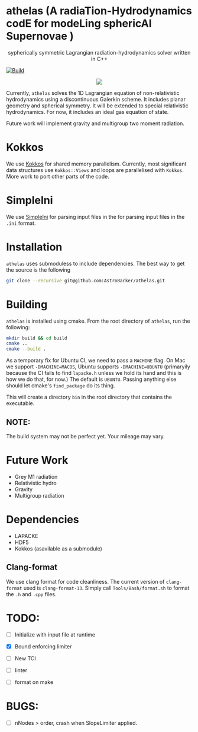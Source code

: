 # athelas (A radiaTion-Hydrodynamics codE for modeLing sphericAl Supernovae )

<p align="center">sypherically symmetric Lagrangian radiation-hydrodynamics solver written in C++ </p>

[![Build](https://github.com/AstroBarker/athelas/actions/workflows/cmake.yml/badge.svg)](https://github.com/AstroBarker/athelas/actions/workflows/cmake.yml)
<p align="center">
<a href="./LICENSE"><img src="https://img.shields.io/badge/license-GPL-blue.svg"></a>
</p>

Currently, `athelas` solves the 1D Lagrangian equation of non-relativistic hydrodynamics using a discontinuous Galerkin scheme. It includes planar geometry and spherical symmetry.
It will be extended to special relativistic hydrodynamics.
For now, it includes an ideal gas equation of state.

Future work will implement gravity and multigroup two moment radiation.

# Kokkos
We use [Kokkos](https://github.com/kokkos) for shared memory parallelism. 
Currently, most significant data structures use `Kokkos::Views` and loops are parallelised with `Kokkos`.
More work to port other parts of the code.

# SimpleIni
We use [SimpleIni](https://github.com/brofield/simpleini) for parsing input files in the for parsing input files in the `.ini` format.

# Installation
`athelas` uses submoduless to include dependencies. 
The best way to get the source is the following 
```sh
git clone --recursive git@github.com:AstroBarker/athelas.git
```

# Building
`athelas` is installed using cmake. From the root directory of `athelas`, run the following:

```sh
mkdir build && cd build
cmake ..
cmake --build .
```

As a temporary fix for Ubuntu CI, we need to pass a `MACHINE` flag.
On Mac we support `-DMACHINE=MACOS`,
Ubuntu supports `-DMACHINE=UBUNTU` (primaryily because the CI fails to find `lapacke.h` unless we hold its hand and this is how we do that, for now.)
The default is `UBUNTU`. Passing anything else should let cmake's `find_package` do its thing. 

This will create a directory `bin` in the root directory that contains the executable.

## NOTE: 
The build system may not be perfect yet. Your mileage may vary.


# Future Work

- Grey M1 radiation
- Relativistic hydro
- Gravity
- Multigroup radiation

# Dependencies
* LAPACKE
* HDF5
* Kokkos (asavilable as a submodule)


## Clang-format

We use clang format for code cleanliness. 
The current version of `clang-format` used is `clang-format-13`.
Simply call `Tools/Bash/format.sh` to format the `.h` and `.cpp` files.

# TODO:
 - [ ] Initialize with input file at runtime
 - [x] Bound enforcing limiter
 - [ ] New TCI
 - [ ] linter
 - [ ] format on make


# BUGS: 
- [ ] nNodes > order, crash when SlopeLimiter applied.
